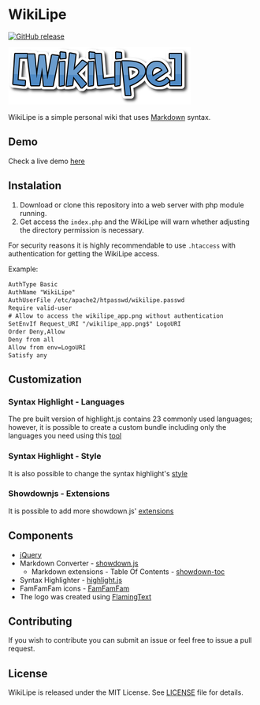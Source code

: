 # WikiLipe

[![GitHub release](https://img.shields.io/github/release/felipeng/wikilipe.svg)](https://github.com/felipeng/wikilipe/releases/latest)

![WikiLipe](lib/imgs/wikilipe.png "WikiLipe")

WikiLipe is a simple personal wiki that uses [Markdown](https://daringfireball.net/projects/markdown/syntax) syntax.

## Demo

Check a live demo [here](http://felipeng.net/wikilipe-demo)

## Instalation

1. Download or clone this repository into a web server with php module running.
1. Get access the `index.php` and the WikiLipe will warn whether adjusting the directory permission is necessary.

For security reasons it is highly recommendable to use `.htaccess` with authentication for getting the WikiLipe access.

Example:
```
AuthType Basic
AuthName "WikiLipe"
AuthUserFile /etc/apache2/htpasswd/wikilipe.passwd
Require valid-user
# Allow to access the wikilipe_app.png without authentication
SetEnvIf Request_URI "/wikilipe_app.png$" LogoURI
Order Deny,Allow
Deny from all
Allow from env=LogoURI
Satisfy any
```

## Customization

### Syntax Highlight - Languages

The pre built version of highlight.js contains 23 commonly used languages; however, it is possible to create a custom bundle including only the languages you need using this [tool](https://highlightjs.org/download/)

### Syntax Highlight - Style

It is also possible to change the syntax highlight's [style](https://highlightjs.org/static/demo/)

### Showdownjs - Extensions

It is possible to add more showdown.js' [extensions](https://github.com/showdownjs/showdown/wiki)

## Components

* [jQuery](https://jquery.com)
* Markdown Converter - [showdown.js](https://github.com/showdownjs/showdown)
    * Markdown extensions - Table Of Contents - [showdown-toc](https://github.com/JanLoebel/showdown-toc)
* Syntax Highlighter - [highlight.js](https://highlightjs.org)
* FamFamFam icons - [FamFamFam](http://www.famfamfam.com/lab/icons/silk/)
* The logo was created using [FlamingText](http://www6.flamingtext.com)

## Contributing

If you wish to contribute you can submit an issue or feel free to issue a pull request.

## License

WikiLipe is released under the MIT License. See [LICENSE](LICENSE) file for details.
